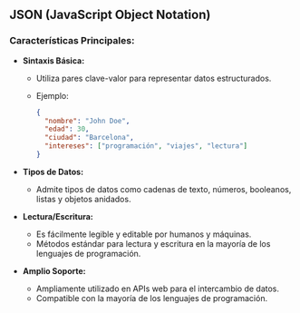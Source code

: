 
## JSON (JavaScript Object Notation)

### Características Principales:

- **Sintaxis Básica:**
  - Utiliza pares clave-valor para representar datos estructurados.
  - Ejemplo:

    ```json
    {
      "nombre": "John Doe",
      "edad": 30,
      "ciudad": "Barcelona",
      "intereses": ["programación", "viajes", "lectura"]
    }
    ```

- **Tipos de Datos:**
  - Admite tipos de datos como cadenas de texto, números, booleanos, listas y objetos anidados.

- **Lectura/Escritura:**
  - Es fácilmente legible y editable por humanos y máquinas.
  - Métodos estándar para lectura y escritura en la mayoría de los lenguajes de programación.

- **Amplio Soporte:**
  - Ampliamente utilizado en APIs web para el intercambio de datos.
  - Compatible con la mayoría de los lenguajes de programación.

